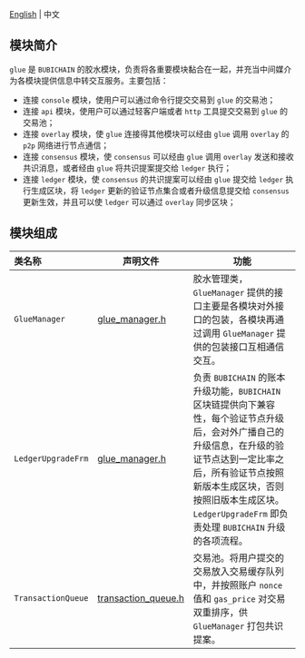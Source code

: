 [English](README.md) | 中文

## 模块简介
`glue` 是 `BUBICHAIN` 的胶水模块，负责将各重要模块黏合在一起，并充当中间媒介为各模块提供信息中转交互服务。主要包括：
- 连接 `console` 模块，使用户可以通过命令行提交交易到 `glue` 的交易池；
- 连接 `api` 模块，使用户可以通过轻客户端或者 `http` 工具提交交易到 `glue` 的交易池；
- 连接 `overlay` 模块，使 `glue` 连接得其他模块可以经由 `glue` 调用 `overlay` 的 `p2p` 网络进行节点通信；
- 连接 `consensus` 模块，使 `consensus` 可以经由 `glue` 调用 `overlay` 发送和接收共识消息，或者经由 `glue` 将共识提案提交给 `ledger` 执行；
- 连接 `ledger` 模块，使 `consensus` 的共识提案可以经由 `glue` 提交给 `ledger` 执行生成区块，将 `ledger` 更新的验证节点集合或者升级信息提交给 `consensus` 更新生效，并且可以使 `ledger` 可以通过 `overlay` 同步区块；

## 模块组成
类名称 | 声明文件 | 功能
|:--- | --- | ---
|`GlueManager`      | [glue_manager.h](./glue_manager.h)            | 胶水管理类，`GlueManager` 提供的接口主要是各模块对外接口的包装，各模块再通过调用 `GlueManager` 提供的包装接口互相通信交互。
|`LedgerUpgradeFrm` | [glue_manager.h](./glue_manager.h)            | 负责 `BUBICHAIN` 的账本升级功能，`BUBICHAIN` 区块链提供向下兼容性，每个验证节点升级后，会对外广播自己的升级信息，在升级的验证节点达到一定比率之后，所有验证节点按照新版本生成区块，否则按照旧版本生成区块。`LedgerUpgradeFrm` 即负责处理 `BUBICHAIN` 升级的各项流程。
|`TransactionQueue` | [transaction_queue.h](./transaction_queue.h)  | 交易池。将用户提交的交易放入交易缓存队列中，并按照账户 `nonce` 值和 `gas_price` 对交易双重排序，供 `GlueManager` 打包共识提案。
